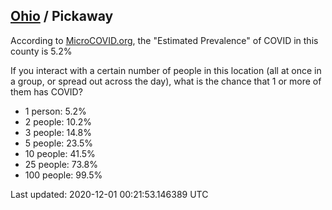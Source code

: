 
## [Ohio](/united-states/ohio) / Pickaway

According to [MicroCOVID.org](http://microcovid.org),
the "Estimated Prevalence" of COVID in this county is 5.2%

If you interact with a certain number of people in this location
(all at once in a group, or spread out across the day), what is the chance that
1 or more of them has COVID?

- 1 person: 5.2%
- 2 people: 10.2%
- 3 people: 14.8%
- 5 people: 23.5%
- 10 people: 41.5%
- 25 people: 73.8%
- 100 people: 99.5%

Last updated: 2020-12-01 00:21:53.146389 UTC
